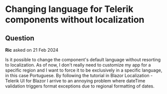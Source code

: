 # Changing language for Telerik components without localization

## Question

**Ric** asked on 21 Feb 2024

Is it possible to change the component's default language without resorting to localization. As of now, I don't really need to customize my app for a specific region and I want to force it to be exclusively in a specific language, in this case Portuguese. By following the tutorial in Blazor Localization - Telerik UI for Blazor I arrive to an annoying problem where dateTime validation triggers format exceptions due to regional formatting of dates.

